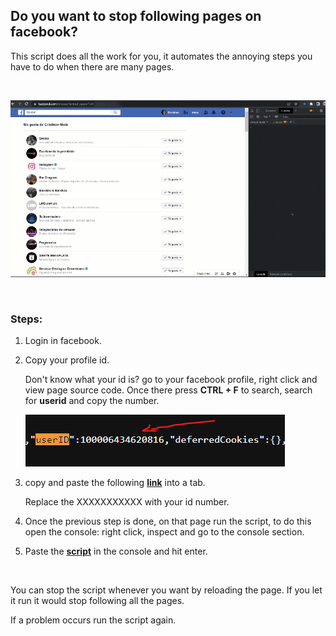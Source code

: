 ## Do you want to stop following pages on facebook?
This script does all the work for you, it automates the annoying steps you have to do when there are many pages.

<br>

![](/assets/hero.gif)

<br>

### Steps:

1. Login in facebook.
2. Copy your profile id. 
    
      Don't know what your id is? go to your facebook profile, right click and view page source code. Once there press **CTRL + F** to search, search for **userid** and copy the number.

      ![](/assets/id.png)

3. copy and paste the following **[link](https://www.facebook.com/browse/fanned_pages/?id=XXXXXXXXX)** into a tab.
    
    Replace the XXXXXXXXXXX with your id number.

4. Once the previous step is done, on that page run the script, to do this open the console: right click, inspect and go to the console section.

5. Paste the **[script](script.js)** in the console and hit enter.

<br>

You can stop the script whenever you want by reloading the page. If you let it run it would stop following all the pages.

If a problem occurs run the script again.
